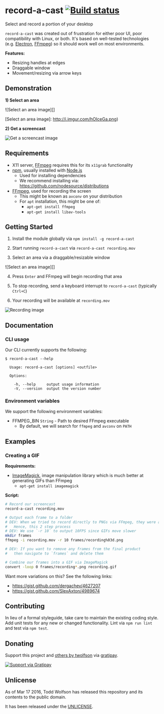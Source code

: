 # record-a-cast [![Build status](https://travis-ci.org/twolfson/record-a-cast.svg?branch=master)](https://travis-ci.org/twolfson/record-a-cast)

Select and record a portion of your desktop

`record-a-cast` was created out of frustration for either poor UI, poor compatibility with Linux, or both. It's based on well-tested technologies (e.g. [Electron][], [FFmpeg][]) so it should work well on most environments.

[Electron]: https://github.com/atom/electron
[FFmpeg]: https://www.ffmpeg.org/

**Features:**

- Resizing handles at edges
- Draggable window
- Movement/resizing via arrow keys

## Demonstration
**1) Select an area**

![Select an area image][]

[Select an area image]: http://i.imgur.com/hOIceGa.png)

**2) Get a screencast**

![Get a screencast image][]

[Get a screencast image]: http://i.imgur.com/jO8vvMa.gif

## Requirements
- X11 server, [FFmpeg][] requires this for its `x11grab` functionality
- [npm][], usually installed with [Node.js][]
    - Used for installing dependencies
    - We recommend installing via: <https://github.com/nodesource/distributions>
- [FFmpeg][], used for recording the screen
    - This might be known as `avconv` on your distribution
    - For `apt` installation, this might be one of:
        - `apt-get install ffmpeg`
        - `apt-get install libav-tools`

[npm]: http://npmjs.org/
[Node.js]: http://nodejs.org/

## Getting Started
1) Install the module globally via `npm install -g record-a-cast`

2) Start running `record-a-cast` via `record-a-cast recording.mov`

3) Select an area via a draggable/resizable window

![Select an area image][]

4) Press `Enter` and FFmpeg will begin recording that area

5) To stop recording, send a keyboard interrupt to `record-a-cast` (typically `Ctrl+C`)

6) Your recording will be available at `recording.mov`

![Recording image][Get a screencast image]

## Documentation
### CLI usage
Our CLI currently supports the following:

```
$ record-a-cast --help

  Usage: record-a-cast [options] <outfile>

  Options:

    -h, --help     output usage information
    -V, --version  output the version number

```

### Environment variables
We support the following environment variables:

- FFMPEG_BIN `String` - Path to desired FFmpeg executable
    - By default, we will search for `ffmpeg` and `avconv` on `PATH`

## Examples
### Creating a GIF
**Requirements:**

- [ImageMagick][], image manipulation library which is much better at generating GIFs than FFmpeg
    - `apt-get install imagemagick`

[ImageMagick]: http://www.imagemagick.org/script/index.php

**Script:**

```bash
# Record our screencast
record-a-cast recording.mov

# Output each frame to a folder
# DEV: When we tried to record directly to PNGs via FFmpeg, they were all empty
#   Hence, this 2 step process
# DEV: We use `-r 10` to output 10FPS since GIFs move slower
mkdir frames
ffmpeg -i recording.mov -r 10 frames/recording%03d.png

# DEV: If you want to remove any frames from the final product
#   then navigate to `frames` and delete them

# Combine our frames into a GIF via ImageMagick
convert -loop 0 frames/recording*.png recording.gif
```

Want more variations on this? See the following links:

- https://gist.github.com/dergachev/4627207
- https://gist.github.com/SlexAxton/4989674

## Contributing
In lieu of a formal styleguide, take care to maintain the existing coding style. Add unit tests for any new or changed functionality. Lint via `npm run lint` and test via `npm test`.

## Donating
Support this project and [others by twolfson][gratipay] via [gratipay][].

[![Support via Gratipay][gratipay-badge]][gratipay]

[gratipay-badge]: https://cdn.rawgit.com/gratipay/gratipay-badge/2.x.x/dist/gratipay.svg
[gratipay]: https://www.gratipay.com/twolfson/

## Unlicense
As of Mar 17 2016, Todd Wolfson has released this repository and its contents to the public domain.

It has been released under the [UNLICENSE][].

[UNLICENSE]: UNLICENSE
